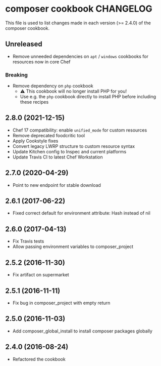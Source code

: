 # composer cookbook CHANGELOG

This file is used to list changes made in each version (>= 2.4.0) of the composer cookbook.

## Unreleased

- Remove unneeded dependencies on `apt` / `windows` cookbooks for resources now in core Chef

### Breaking

- Remove dependency on `php` cookbook
  - ⚠ This cookbook will no longer install PHP for you!
  - Use e.g. the `php` cookbook directly to install PHP before including these recipes

## 2.8.0 (2021-12-15)

- Chef 17 compatibility: enable `unified_mode` for custom resources
- Remove deprecated foodcritic tool
- Apply Cookstyle fixes
- Convert legacy LWRP structure to custom resource syntax
- Update Kitchen config to Inspec and current platforms
- Update Travis CI to latest Chef Workstation

## 2.7.0 (2020-04-29)

- Point to new endpoint for stable download

## 2.6.1 (2017-06-22)

- Fixed correct default for environment attribute: Hash instead of nil

## 2.6.0 (2017-04-13)

- Fix Travis tests
- Allow passing environment variables to composer_project

## 2.5.2 (2016-11-30)

- Fix artifact on supermarket

## 2.5.1 (2016-11-11)

- Fix bug in composer_project with empty return

## 2.5.0 (2016-11-03)

- Add composer_global_install to install composer packages globally

## 2.4.0 (2016-08-24)

- Refactored the cookbook
